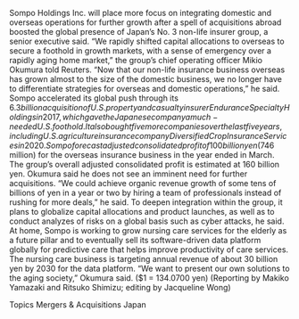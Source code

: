 Sompo Holdings Inc. will place more focus on integrating domestic and overseas operations for further growth after a spell of acquisitions abroad boosted the global presence of Japan’s No. 3 non-life insurer group, a senior executive said.
“We rapidly shifted capital allocations to overseas to secure a foothold in growth markets, with a sense of emergency over a rapidly aging home market,” the group’s chief operating officer Mikio Okumura told Reuters.
“Now that our non-life insurance business overseas has grown almost to the size of the domestic business, we no longer have to differentiate strategies for overseas and domestic operations,” he said.
Sompo accelerated its global push through its $6.3 billion acquisition of U.S. property and casualty insurer Endurance Specialty Holdings in 2017, which gave the Japanese company a much-needed U.S. foothold.
It also bought five more companies over the last five years, including U.S. agriculture insurance company Diversified Crop Insurance Services in 2020.
Sompo forecast adjusted consolidated profit of 100 billion yen ($746 million) for the overseas insurance business in the year ended in March. The group’s overall adjusted consolidated profit is estimated at 160 billion yen.
Okumura said he does not see an imminent need for further acquisitions.
“We could achieve organic revenue growth of some tens of billions of yen in a year or two by hiring a team of professionals instead of rushing for more deals,” he said.
To deepen integration within the group, it plans to globalize capital allocations and product launches, as well as to conduct analyzes of risks on a global basis such as cyber attacks, he said.
At home, Sompo is working to grow nursing care services for the elderly as a future pillar and to eventually sell its software-driven data platform globally for predictive care that helps improve productivity of care services.
The nursing care business is targeting annual revenue of about 30 billion yen by 2030 for the data platform. “We want to present our own solutions to the aging society,” Okumura said.
($1 = 134.0700 yen)
(Reporting by Makiko Yamazaki and Ritsuko Shimizu; editing by Jacqueline Wong)

Topics
Mergers & Acquisitions
Japan

